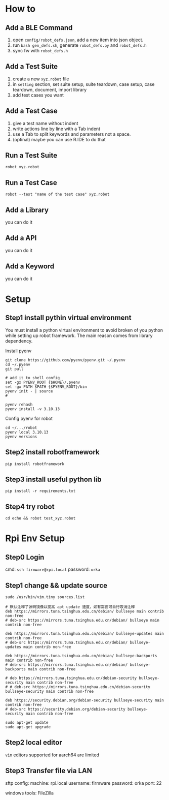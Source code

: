 # How to 
## Add a BLE Command 
1. open `config/robot_defs.json`, add a new item into json object.
2. run `bash gen_defs.sh`, generate `robot_defs.py` and `robot_defs.h`
3. sync fw with `robot_defs.h`

## Add a Test Suite 
1. create a new `xyz.robot` file 
2. in `setting` section, set suite setup, suite teardown, case setup, case teardown, document, import library 
3. add test cases you want 

## Add a Test Case 
1. give a test name without indent 
2. write actions line by line with a Tab indent
3. use a Tab to split keywords and parameters not a space.
4. (optinal) maybe you can use R.IDE to do that  

## Run a Test Suite 
`robot xyz.robot`

## Run a Test Case 
`robot --test "name of the test case" xyz.robot`

## Add a Library 
you can do it 

## Add a API 
you can do it 

## Add a Keyword 
you can do it 

# Setup
## Step1 install pythin virtual environment
You must install a python virtual environment to avoid broken of you python while setting up robot framework.
The main reason comes from library dependency.

Install pyenv
```shell
git clone https://github.com/pyenv/pyenv.git ~/.pyenv
cd ~/.pyenv
git pull

# add it to shell config 
set -gx PYENV_ROOT {$HOME}/.pyenv
set -gx PATH $PATH {$PYENV_ROOT}/bin
pyenv init - | source 
# 

pyenv rehash
pyenv install -v 3.10.13

```

Config pyenv for robot
```shell
cd ~/.../robot
pyenv local 3.10.13
pyenv versions
```

## Step2 install robotframework
`pip install robotframework`

## Step3 install useful python lib 
`pip install -r requirements.txt`

## Step4 try robot
`cd echo && robot test_xyz.robot`


# Rpi Env Setup
## Step0 Login
cmd: `ssh firmware@rpi.local` 
password: `orka`

## Step1 change && update source
```
sudo /usr/bin/vim.tiny sources.list

# 默认注释了源码镜像以提高 apt update 速度，如有需要可自行取消注释
deb https://mirrors.tuna.tsinghua.edu.cn/debian/ bullseye main contrib non-free
# deb-src https://mirrors.tuna.tsinghua.edu.cn/debian/ bullseye main contrib non-free

deb https://mirrors.tuna.tsinghua.edu.cn/debian/ bullseye-updates main contrib non-free
# deb-src https://mirrors.tuna.tsinghua.edu.cn/debian/ bullseye-updates main contrib non-free

deb https://mirrors.tuna.tsinghua.edu.cn/debian/ bullseye-backports main contrib non-free
# deb-src https://mirrors.tuna.tsinghua.edu.cn/debian/ bullseye-backports main contrib non-free

# deb https://mirrors.tuna.tsinghua.edu.cn/debian-security bullseye-security main contrib non-free
# # deb-src https://mirrors.tuna.tsinghua.edu.cn/debian-security bullseye-security main contrib non-free

deb https://security.debian.org/debian-security bullseye-security main contrib non-free
# deb-src https://security.debian.org/debian-security bullseye-security main contrib non-free

sudo apt-get update 
sudo apt-get upgrade

```
## Step2 local editor
`vim`
editors supported for aarch64 are limited
## Step3 Transfer file via LAN 
sftp config: 
machine: rpi.local 
username: firmware 
password: orka 
port: 22

windows tools: FileZilla
